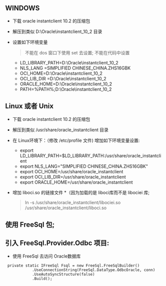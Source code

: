 ﻿
## WINDOWS
* 下载 oracle instantclient 10.2 的压缩包
* 解压到类似 D:\Oracle\instantclient_10_2 目录
    

* 设置如下环境变量
  > 不能在 dos 窗口下使用 set 去设置;
  > 不能在代码中设置

  * LD_LIBRARY_PATH=D:\Oracle\instantclient_10_2
  * NLS_LANG =SIMPLIFIED CHINESE_CHINA.ZHS16GBK
  * OCI_HOME=D:\Oracle\instantclient_10_2
  * OCI_LIB_DIR =D:\Oracle\instantclient_10_2
  * ORACLE_HOME=D:\Oracle\instantclient_10_2
  * PATH=%PATH%;D:\Oracle\instantclient_10_2

## Linux 或者 Unix
* 下载 oracle instantclient 10.2 的压缩包
* 解压到类似 /usr/share/oracle_instantclient 目录
* 在 Linux环境下：（修改  /etc/profile 文件) 增加如下环境变量设置:
  * export LD_LIBRARY_PATH=$LD_LIBRARY_PATH:/usr/share/oracle_instantclient
  * export NLS_LANG="SIMPLIFIED CHINESE_CHINA.ZHS16GBK"
  * export OCI_HOME=/usr/share/oracle_instantclient
  * export OCI_LIB_DIR=/usr/share/oracle_instantclient
  * export ORACLE_HOME=/usr/share/oracle_instantclient

* 增加 liboci.so 的链接文件
  *（因为加载的是 liboci库而不是 libociei 库;
  > ln -s /usr/share/oracle_instantclient/libociei.so /usr/share/oracle_instantclient/liboci.so 

## 使用 FreeSql 包;
## 引入 FreeSql.Provider.Odbc 项目:

* 使用 FreeSql 去访问 Oracle数据库
```
 private static IFreeSql Fsql = new FreeSql.FreeSqlBuilder()
            .UseConnectionString(FreeSql.DataType.OdbcOracle, conn)            
            .UseAutoSyncStructure(false)
            .Build();
```